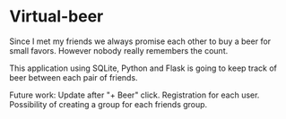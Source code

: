 # Virtual-beer

Since I met my friends we always promise each other to buy a beer for small favors. However nobody really remembers the count.

This application using SQLite, Python and Flask is going to keep track of beer between each pair of friends.

Future work:
  Update after "+ Beer" click.
  Registration for each user.
  Possibility of creating a group for each friends group.
  
